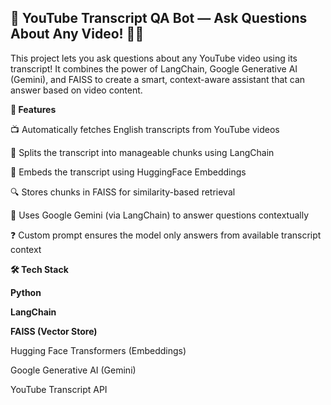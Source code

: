 
## 🎥 YouTube Transcript QA Bot — Ask Questions About Any Video! 🤖💬


This project lets you ask questions about any YouTube video using its transcript! 
It combines the power of LangChain, Google Generative AI (Gemini), and FAISS to create a smart,
context-aware assistant that can answer based on video content.


**🚀 Features**

📺 Automatically fetches English transcripts from YouTube videos

🔗 Splits the transcript into manageable chunks using LangChain

🧠 Embeds the transcript using HuggingFace Embeddings

🔍 Stores chunks in FAISS for similarity-based retrieval

💬 Uses Google Gemini (via LangChain) to answer questions contextually

❓ Custom prompt ensures the model only answers from available transcript context

**🛠️ Tech Stack**


**Python**

**LangChain**

**FAISS (Vector Store)**

Hugging Face Transformers (Embeddings)

Google Generative AI (Gemini)

YouTube Transcript API


